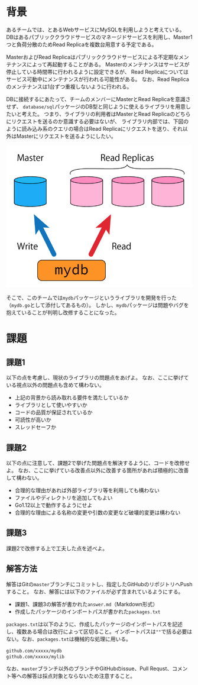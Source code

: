 # 背景

あるチームでは、とあるWebサービスにMySQLを利用しようと考えている。
DBはあるパブリッククラウドサービスのマネージドサービスを利用し、Master1つと負荷分散のためRead Replicaを複数台用意する予定である。

MasterおよびRead Replicaはパブリッククラウドサービスによる不定期なメンテナンスによって再起動することがある。
Masterのメンテナンスはサービスが停止している時間帯に行われるように設定できるが、
Read Replicaについてはサービス可動中にメンテナンスが行われる可能性がある。
なお、Read Replicaのメンテナンスは1台ずつ重複しないように行われる。

DBに接続するにあたって、チームのメンバーにMasterとRead Replicaを意識させず、
`database/sql`パッケージのDB型と同じように使えるライブラリを用意したいと考えた。
つまり、ライブラリの利用者はMasterとRead Replicaのどちらにリクエストを送るのか意識する必要はないが、
ライブラリ内部では、下図のように読み込み系のクエリの場合はRead Replicaにリクエストを送り、それ以外はMasterにリクエストを送るようにしたい。

![image.png](./image.png)


そこで、このチームでは`mydb`パッケージというライブラリを開発を行った（`mydb.go`として添付してあるもの）。
しかし、`mydb`パッケージは問題やバグを抱えていることが判明し改修することになった。

# 課題

## 課題1

以下の点を考慮し、現状のライブラリの問題点をあげよ。
なお、ここに挙げている視点以外の問題点も含めて構わない。

* 上記の背景から読み取れる要件を満たしているか
* ライブラリとして使いやすいか
* コードの品質が保証されているか
* 可読性が高いか
* スレッドセーフか

## 課題2

以下の点に注意して、課題2で挙げた問題点を解決するように、コードを改修せよ。
なお、ここに挙げている改善点以外に改善する箇所があれば積極的に改善して構わない。

* 合理的な理由があれば外部ライブラリ等を利用しても構わない
* ファイルやディレクトリを追加してもよい
* Go1.12以上で動作するようにせよ
* 合理的な理由による名称の変更や引数の変更など破壊的変更は構わない

## 課題3

課題2で改修する上で工夫した点を述べよ。

## 解答方法

解答はGitの`master`ブランチにコミットし、指定したGitHubのリポジトリへPushすること。
なお、解答には以下のファイルが必ず含まれているようにする。

* 課題1、課題3の解答が書かれた`answer.md`（Markdown形式）
* 作成したパッケージのインポートパスが書かれた`packages.txt`

`packages.txt`は以下のように、作成したパッケージのインポートパスを記述し、複数ある場合は改行によって区切ること。インポートパスは`""`で括る必要はない。なお、`packages.txt`は機械的な処理に用いる。

```
github.com/xxxxx/mydb
github.com/xxxxx/mylib
```

なお、`master`ブランチ以外のブランチやGitHubのissue、Pull Requst、コメント等への解答は採点対象とならないため注意すること。
